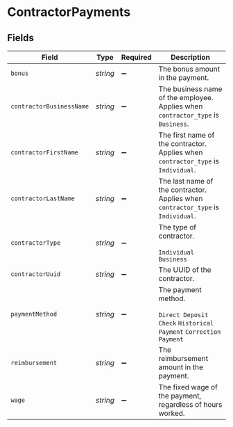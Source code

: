 # ContractorPayments


## Fields

| Field                                                                                   | Type                                                                                    | Required                                                                                | Description                                                                             |
| --------------------------------------------------------------------------------------- | --------------------------------------------------------------------------------------- | --------------------------------------------------------------------------------------- | --------------------------------------------------------------------------------------- |
| `bonus`                                                                                 | *string*                                                                                | :heavy_minus_sign:                                                                      | The bonus amount in the payment.                                                        |
| `contractorBusinessName`                                                                | *string*                                                                                | :heavy_minus_sign:                                                                      | The business name of the employee. Applies when `contractor_type` is `Business`.        |
| `contractorFirstName`                                                                   | *string*                                                                                | :heavy_minus_sign:                                                                      | The first name of the contractor. Applies when `contractor_type` is `Individual`.       |
| `contractorLastName`                                                                    | *string*                                                                                | :heavy_minus_sign:                                                                      | The last name of the contractor.  Applies when `contractor_type` is `Individual`.       |
| `contractorType`                                                                        | *string*                                                                                | :heavy_minus_sign:                                                                      | The type of contractor.<br/><br/>`Individual` `Business`                                |
| `contractorUuid`                                                                        | *string*                                                                                | :heavy_minus_sign:                                                                      | The UUID of the contractor.                                                             |
| `paymentMethod`                                                                         | *string*                                                                                | :heavy_minus_sign:                                                                      | The payment method.<br/><br/>`Direct Deposit` `Check` `Historical Payment` `Correction Payment` |
| `reimbursement`                                                                         | *string*                                                                                | :heavy_minus_sign:                                                                      | The reimbursement amount in the payment.                                                |
| `wage`                                                                                  | *string*                                                                                | :heavy_minus_sign:                                                                      | The fixed wage of the payment, regardless of hours worked.                              |